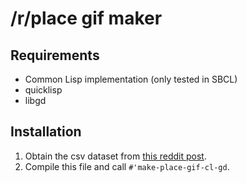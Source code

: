# /r/place gif maker

## Requirements

* Common Lisp implementation (only tested in SBCL)
* quicklisp
* libgd

## Installation

1. Obtain the csv dataset from [this reddit post](https://www.reddit.com/r/redditdata/comments/6640ru/place_datasets_april_fools_2017/).
2. Compile this file and call `#'make-place-gif-cl-gd`.
